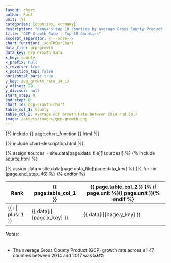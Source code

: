 ```yaml
---
layout: chart
author: Paul
unit: (%)
categories: [counties, economy]
description: "Kenya's top 10 counties by average Gross County Product (GCP) growth rate between 2014 and 2017."
title: "GCP Growth Rate - Top 10 Counties"
excerpt_separator: <!--more-->
chart_function: jsonToBarChart
data_file: gcp-growth
data_key: gcp_growth_data
x_key: county
x_prefix: null
x_reverse: true
x_position_top: false
horizontal_bars: true
y_key: avg_growth_rate_14_17
y_offset: 70
y_divisor: null
start_step: 9
end_step: 0
chart_id: gcp-growth-chart
table_col_1: County
table_col_2: Average GCP Growth Rate between 2014 and 2017
image: /assets/images/gcp-growth.png
---
```


<div class="ct-chart ct-square" id="{{ page.chart_id }}"></div>

{% include {{ page.chart_function }}.html %}

{% include chart-description.html %}

<!--more-->

{% assign sources = site.data[page.data_file]['sources'] %}
{% include source.html %}

<div class="data-table table-responsive">
    {% assign data = site.data[page.data_file][page.data_key] %}
    <table class="table">
        <thead>
            <tr>
                <th scope="col">Rank</th>
                <th scope="col">{{ page.table_col_1 }}</th>
                <th scope="col">{{ page.table_col_2 }} {% if page.unit %}{{ page.unit }}{% endif %}</th>
            </tr>
        </thead>
        <tbody>
            {% for i in (page.end_step..46) %}
                <tr>
                    <td>{{ i | plus: 1 }}</td>
                    <td>{{ data[i][page.x_key] }} </td>
                    <td>{{ data[i][page.y_key] }}</td>
                </tr>
            {% endfor %}
        </tbody>
    </table>
</div>

###### Notes:
* The average Gross County Product (GCP) growth rate across all 47 counties between 2014 and 2017 was **5.6%**.